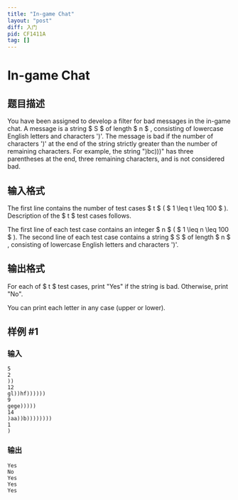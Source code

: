 ```yaml
---
title: "In-game Chat"
layout: "post"
diff: 入门
pid: CF1411A
tag: []
---
```


# In-game Chat

## 题目描述

You have been assigned to develop a filter for bad messages in the in-game chat. A message is a string $ S $ of length $ n $ , consisting of lowercase English letters and characters ')'. The message is bad if the number of characters ')' at the end of the string strictly greater than the number of remaining characters. For example, the string ")bc)))" has three parentheses at the end, three remaining characters, and is not considered bad.

## 输入格式

The first line contains the number of test cases $ t $ ( $ 1 \leq t \leq 100 $ ). Description of the $ t $ test cases follows.

The first line of each test case contains an integer $ n $ ( $ 1 \leq n \leq 100 $ ). The second line of each test case contains a string $ S $ of length $ n $ , consisting of lowercase English letters and characters ')'.

## 输出格式

For each of $ t $ test cases, print "Yes" if the string is bad. Otherwise, print "No".

You can print each letter in any case (upper or lower).

## 样例 #1

### 输入

```
5
2
))
12
gl))hf))))))
9
gege)))))
14
)aa))b))))))))
1
)
```

### 输出

```
Yes
No
Yes
Yes
Yes
```

